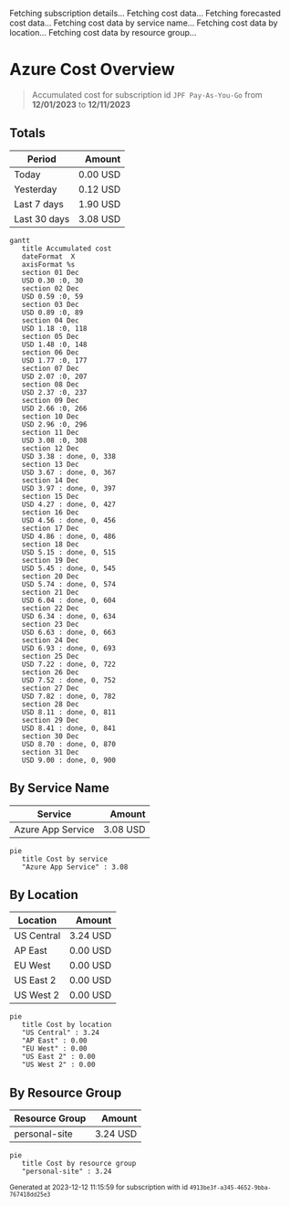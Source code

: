 Fetching subscription details...
Fetching cost data...
Fetching forecasted cost data...
Fetching cost data by service name...
Fetching cost data by location...
Fetching cost data by resource group...
# Azure Cost Overview

> Accumulated cost for subscription id `JPF Pay-As-You-Go` from **12/01/2023** to **12/11/2023**

## Totals

|Period|Amount|
|---|---:|
|Today|0.00 USD|
|Yesterday|0.12 USD|
|Last 7 days|1.90 USD|
|Last 30 days|3.08 USD|

```mermaid
gantt
   title Accumulated cost
   dateFormat  X
   axisFormat %s
   section 01 Dec
   USD 0.30 :0, 30
   section 02 Dec
   USD 0.59 :0, 59
   section 03 Dec
   USD 0.89 :0, 89
   section 04 Dec
   USD 1.18 :0, 118
   section 05 Dec
   USD 1.48 :0, 148
   section 06 Dec
   USD 1.77 :0, 177
   section 07 Dec
   USD 2.07 :0, 207
   section 08 Dec
   USD 2.37 :0, 237
   section 09 Dec
   USD 2.66 :0, 266
   section 10 Dec
   USD 2.96 :0, 296
   section 11 Dec
   USD 3.08 :0, 308
   section 12 Dec
   USD 3.38 : done, 0, 338
   section 13 Dec
   USD 3.67 : done, 0, 367
   section 14 Dec
   USD 3.97 : done, 0, 397
   section 15 Dec
   USD 4.27 : done, 0, 427
   section 16 Dec
   USD 4.56 : done, 0, 456
   section 17 Dec
   USD 4.86 : done, 0, 486
   section 18 Dec
   USD 5.15 : done, 0, 515
   section 19 Dec
   USD 5.45 : done, 0, 545
   section 20 Dec
   USD 5.74 : done, 0, 574
   section 21 Dec
   USD 6.04 : done, 0, 604
   section 22 Dec
   USD 6.34 : done, 0, 634
   section 23 Dec
   USD 6.63 : done, 0, 663
   section 24 Dec
   USD 6.93 : done, 0, 693
   section 25 Dec
   USD 7.22 : done, 0, 722
   section 26 Dec
   USD 7.52 : done, 0, 752
   section 27 Dec
   USD 7.82 : done, 0, 782
   section 28 Dec
   USD 8.11 : done, 0, 811
   section 29 Dec
   USD 8.41 : done, 0, 841
   section 30 Dec
   USD 8.70 : done, 0, 870
   section 31 Dec
   USD 9.00 : done, 0, 900
```

## By Service Name

|Service|Amount|
|---|---:|
|Azure App Service|3.08 USD|

```mermaid
pie
   title Cost by service
   "Azure App Service" : 3.08
```

## By Location

|Location|Amount|
|---|---:|
|US Central|3.24 USD|
|AP East|0.00 USD|
|EU West|0.00 USD|
|US East 2|0.00 USD|
|US West 2|0.00 USD|

```mermaid
pie
   title Cost by location
   "US Central" : 3.24
   "AP East" : 0.00
   "EU West" : 0.00
   "US East 2" : 0.00
   "US West 2" : 0.00
```

## By Resource Group

|Resource Group|Amount|
|---|---:|
|personal-site|3.24 USD|

```mermaid
pie
   title Cost by resource group
   "personal-site" : 3.24
```

<sup>Generated at 2023-12-12 11:15:59 for subscription with id `4913be3f-a345-4652-9bba-767418dd25e3`</sup>
